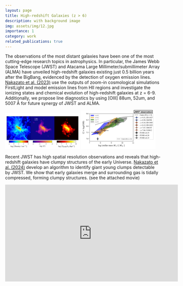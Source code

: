 ```yaml
---
layout: page
title: High-redshift Galaxies (z > 6)
description: with background image
img: assets/img/12.jpg
importance: 1
category: work
related_publications: true
---
```

The observations of the most distant galaxies have been one of the most cutting-edge research topics in astrophysics. 
In particular, the James Webb Space Telescope (JWST) and Atacama Large Millimeter/submillimeter Array (ALMA) have unveiled 
high-redshift galaxies existing just 0.5 billion years after the BigBang, evidenced by the detection of oxygen emission lines.   
[Nakazato et al. (2023)](https://ui.adsabs.harvard.edu/abs/2023ApJ...953..140N/abstract) use the outputs of zoom-in cosmological simulations FirstLight and model emission lines from HII regions 
and investigate the ionizing states and chemical evolution  of high-redshift galaxies at z = 6-9. 
Additionally, we propose line diagnostics by using [OIII] 88um, 52um, and 5007 Å for future synergy of JWST and ALMA.
<!-- ![](/assets/img/FL964_projection_ver0.png) -->
<!-- <img src="/images/research/FL964_projection_ver0.png" width="50%" height="auto"> -->


<img src="/assets/img/FL964_projection_ver0.png" width="48%" height="auto"> <img src="/assets/img/MZR.png" alt="mass metallicity relations" width="48%"/>


Recent JWST has high spatial resolution observations and reveals that high-redshift galaxies have clumpy structures of the early Universe. [Nakazato et al. (2024)](https://ui.adsabs.harvard.edu/abs/2024arXiv240208911N/abstract) develop an algorithm to identify giant young clumps detectable by JWST. 
We show that early galaxies merge and surrounding gas is tidally compressed, forming clumpy structures. (see the attached movie)  
<iframe width="560" height="315" src="https://www.youtube.com/embed/MhFat907Fh4?si=PlzUexRLIVv3SLnP" title="YouTube video player" frameborder="0" allow="accelerometer; autoplay; clipboard-write; encrypted-media; gyroscope; picture-in-picture; web-share" allowfullscreen></iframe>   

